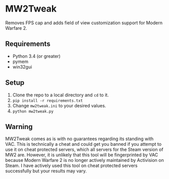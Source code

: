 # MW2Tweak
Removes FPS cap and adds field of view customization support for Modern Warfare 2.

## Requirements
* Python 3.4 (or greater)
* pymem
* win32gui

## Setup
1. Clone the repo to a local directory and `cd` to it.
2. `pip install -r requirements.txt`
3. Change `mw2tweak.ini` to your desired values.
4. `python mw2tweak.py`

## Warning
MW2Tweak comes as is with no guarantees regarding its standing with VAC. This is technically a cheat and could get you banned if you attempt to use it on cheat protected servers, which all servers for the Steam version of MW2 are. However, it is unlikely that this tool will be fingerprinted by VAC because Modern Warfare 2 is no longer actively maintained by Activision on Steam. I have actively used this tool on cheat protected servers successfully but your results may vary.
